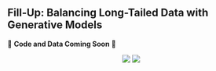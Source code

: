 ## Fill-Up: Balancing Long-Tailed Data with Generative Models 

:construction: **Code and Data Coming Soon** :construction:

<p align="center">
    <a href="https://arxiv.org/abs/2306.07200"><img src="https://img.shields.io/badge/arxiv-2206.09479-b31b1b"></a>
    <a href="https://alex4727.github.io/Fill-Up/"><img src="https://img.shields.io/badge/Project%20Page-Fill--Up-blue"></a>
</p>
